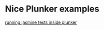 # Nice Plunker examples

[running jasmine tests inside plunker](http://plnkr.co/edit/kVYi4DKtP8iDJBOx49F3?p=preview)
